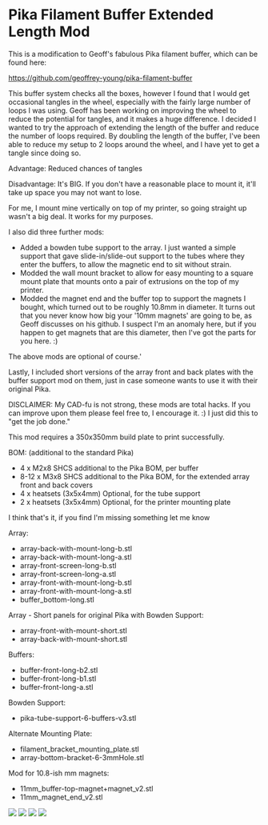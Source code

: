 # Pika Filament Buffer Extended Length Mod

This is a modification to Geoff's fabulous Pika filament buffer, which can be found here:

https://github.com/geoffrey-young/pika-filament-buffer

This buffer system checks all the boxes, however I found that I would get occasional tangles in the wheel, especially with the fairly large number of loops I was using.  Geoff has been working on improving the wheel to reduce the potential for tangles, and it makes a huge difference.   I decided I wanted to try the approach of extending the length of the buffer and reduce the number of loops required.  By doubling the length of the buffer, I've been able to reduce my setup to 2 loops around the wheel, and I have yet to get a tangle since doing so.

Advantage: Reduced chances of tangles

Disadvantage:  It's BIG.  If you don't have a reasonable place to mount it, it'll take up space you may not want to lose.  

For me, I mount mine vertically on top of my printer, so going straight up wasn't a big deal.  It works for my purposes.

I also did three further mods:

- Added a bowden tube support to the array.  I just wanted a simple support that gave slide-in/slide-out support to the tubes where they enter the buffers, to allow the magnetic end to sit without strain.
- Modded the wall mount bracket to allow for easy mounting to a square mount plate that mounts onto a pair of extrusions on the top of my printer.
- Modded the magnet end and the buffer top to support the magnets I bought, which turned out to be roughly 10.8mm in diameter.  It turns out that you never know how big your '10mm magnets' are going to be, as Geoff discusses on his github.  I suspect I'm an anomaly here, but if you happen to get magnets that are this diameter, then I've got the parts for you here. :) 

The above mods are optional of course.'

Lastly, I included short versions of the array front and back plates with the buffer support mod on them, just in case someone wants to use it with their original Pika.

DISCLAIMER:  My CAD-fu is not strong, these mods are total hacks.  If you can improve upon them please feel free to, I encourage it. :) I just did this to "get the job done."

This mod requires a 350x350mm build plate to print successfully.

BOM:
(additional to the standard Pika)
- 4 x M2x8 SHCS additional to the Pika BOM, per buffer
- 8-12 x M3x8 SHCS additional to the Pika BOM, for the extended array front and back covers
- 4 x heatsets (3x5x4mm) Optional, for the tube support
- 2 x heatsets (3x5x4mm) Optional, for the printer mounting plate

I think that's it, if you find I'm missing something let me know

Array:
- array-back-with-mount-long-b.stl
- array-back-with-mount-long-a.stl
- array-front-screen-long-b.stl
- array-front-screen-long-a.stl
- array-front-with-mount-long-b.stl
- array-front-with-mount-long-a.stl
- buffer_bottom-long.stl

Array - Short panels for original Pika with Bowden Support:
- array-front-with-mount-short.stl
- array-back-with-mount-short.stl

Buffers:
- buffer-front-long-b2.stl
- buffer-front-long-b1.stl
- buffer-front-long-a.stl

Bowden Support:
- pika-tube-support-6-buffers-v3.stl

Alternate Mounting Plate:
- filament_bracket_mounting_plate.stl
- array-bottom-bracket-6-3mmHole.stl

Mod for 10.8-ish mm magnets:
- 11mm_buffer-top-magnet+magnet_v2.stl
- 11mm_magnet_end_v2.stl

![](./Images/ExtendedArray.jpeg)
![](./Images/ExtendedBuffer.jpeg)
![](./Images/BowdenSupport.jpeg)
![](./Images/AlternateMountPlate.jpeg)